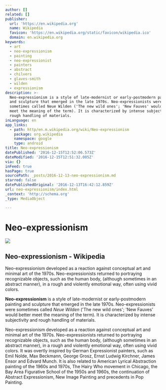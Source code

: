```yaml
---
author: []
related: []
publisher:
  url: 'https://en.wikipedia.org'
  name: Wikipedia
  favicon: 'https://en.wikipedia.org/static/favicon/wikipedia.ico'
  domain: en.wikipedia.org
keywords:
  - art
  - neo-expressionism
  - painting
  - neo-expressionist
  - painters
  - abstract
  - chilvers
  - glaves-smith
  - wilden
  - expressionism
description: >-
  Neo-expressionism is a style of late-modernist or early-postmodern painting
  and sculpture that emerged in the late 1970s. Neo-expressionists were
  sometimes called Neue Wilden ('The new wild ones'; 'New Fauves' would better
  meet the meaning of the term). It is characterized by intense subjectivity and
  rough handling of materials.
inLanguage: en
app_links:
  - path: http/en.m.wikipedia.org/wiki/Neo-expressionism
    package: org.wikipedia
    namespace: google
    type: android
title: Neo-expressionism
datePublished: '2016-12-15T12:52:06.573Z'
dateModified: '2016-12-15T12:51:32.005Z'
via: {}
inFeed: true
hasPage: true
sourcePath: _posts/2016-12-13-neo-expressionism.md
starred: false
datePublishedOriginal: '2016-12-13T16:42:12.859Z'
url: neo-expressionism/index.html
_context: 'http://schema.org'
_type: MediaObject

---
```

# Neo-expressionism

<article style=""><img src="https://imgflo.herokuapp.com/graph/2b2431f8e7ba7b0/0813fa840aaf297d171b80ab93b95c8c/noop.jpg?input=https%3A%2F%2Fupload.wikimedia.org%2Fwikipedia%2Fcommons%2Fthumb%2Fd%2Fd0%2FKrumm.jpg%2F220px-Krumm.jpg" /><h1>Neo-expressionism - Wikipedia</h1><p>Neo-expressionism developed as a reaction against conceptual art and minimal art of the 1970s. Neo-expressionists returned to portraying recognizable objects, such as the human body, (although sometimes in an abstract manner), in a rough and violently emotional way, often using vivid colors.</p></article>

**Neo-expressionism** is a style of late-modernist or early-postmodern painting and sculpture that emerged in the late 1970s. Neo-expressionists were sometimes called _Neue Wilden_ ('The new wild ones'; 'New Fauves' would better meet the meaning of the term). It is characterized by intense subjectivity and rough handling of materials.

Neo-expressionism developed as a reaction against conceptual art and minimal art of the 1970s. Neo-expressionists returned to portraying recognizable objects, such as the human body, (although sometimes in an abstract manner), in a rough and violently emotional way, often using vivid colors. It was overtly inspired by German Expressionist painters, such as Emil Nolde, Max Beckmann, George Grosz, Ernst Ludwig Kirchner, James Ensor and Edvard Munch. It is also related to American Lyrical Abstraction painting of the 1960s and 1970s, The Hairy Who movement in Chicago, the Bay Area Figurative School of the 1950s and 1960s, the continuation of Abstract Expressionism, New Image Painting and precedents in Pop Painting.